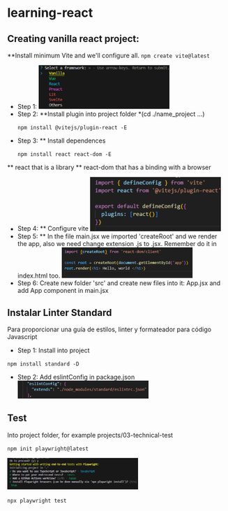# learning-react

## Creating vanilla react project:
**Install minimum Vite and we'll configure all.
    ```
    npm create vite@latest
    ```
- Step 1: 
    <img alt="create vite" src="./assets/create-vite.png" width="300" />
- Step 2:
**Install plugin into project folder *(cd ./name_project ...)
    ```
    npm install @vitejs/plugin-react -E
    ```
- Step 3:
** Install dependences
    ```
    npm install react react-dom -E
    ```
** react that is a library
** react-dom that has a binding with a browser
- Step 4:
** Configure vite
    <img alt="create vite" src="./assets/vite-config.png" width="300" />
- Step 5:
** In the file main.jsx we imported 'createRoot' and we render the app, also we need change extension .js to .jsx. Remember do it in index.html too.
    <img alt="create vite" src="./assets/config-main-jsx.png" width="300" />
- Step 6:
Create new folder 'src' and create new files into it: App.jsx and add App component in main.jsx

## Instalar Linter Standard
Para proporcionar una guía de estilos, linter y formateador para código Javascript

- Step 1:
Install into project
```
npm install standard -D
```
- Step 2:
Add eslintConfig in package.json
    <img alt="create vite" src="./assets/eslint-package-json.png" width="300" />

## Test
Into project folder, for example projects/03-technical-test
```
npm init playwright@latest
```
<img alt="create vite" src="./assets/test.png" width="300" />

```
npx playwright test
```